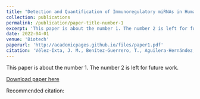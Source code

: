 ```yaml
---
title: "Detection and Quantification of Immunoregulatory miRNAs in Human Milk and Infant Milk Formula "
collection: publications
permalink: /publication/paper-title-number-1
excerpt: 'This paper is about the number 1. The number 2 is left for future work.'
date: 2022-04-01
venue: 'Biotech'
paperurl: 'http://academicpages.github.io/files/paper1.pdf'
citation: 'Vélez-Ixta, J. M., Benítez-Guerrero, T., Aguilera-Hernández, A., Martínez-Corona, H., Corona-Cervantes, K., Juárez-Castelán, C. J., Rangel-Calvillo, M. N., & García-Mena, J. (2022). Detection and Quantification of Immunoregulatory miRNAs in Human Milk and Infant Milk Formula. Biotech (Basel (Switzerland)), 11(2), 11. https://doi.org/10.3390/biotech11020011'
---
```

This paper is about the number 1. The number 2 is left for future work.

[Download paper here](https://www.ncbi.nlm.nih.gov/pmc/articles/PMC9264398/)

Recommended citation:
